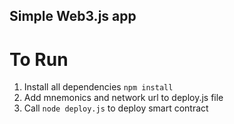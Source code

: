 ## Simple Web3.js app
# To Run
1. Install all dependencies `npm install`
2. Add mnemonics and network url to deploy.js file
3. Call `node deploy.js` to deploy smart contract
